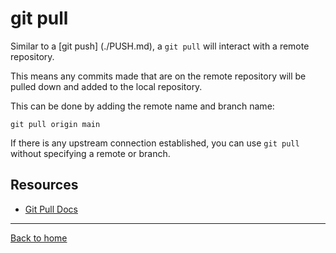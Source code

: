 # git pull

Similar to a [git push] (./PUSH.md), a `git pull` will interact with a remote repository.

This means any commits made that are on the remote repository will be pulled down and added to the local repository.

This can be done by adding the remote name and branch name:

```
git pull origin main
```

If there is any upstream connection established, you can use `git pull` without specifying a remote or branch.

## Resources

- [Git Pull Docs](https://git-scm.com/docs/git-pull)

---

[Back to home](../README.md)